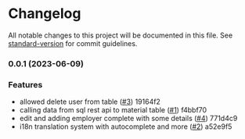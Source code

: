 # Changelog

All notable changes to this project will be documented in this file. See [standard-version](https://github.com/conventional-changelog/standard-version) for commit guidelines.

### 0.0.1 (2023-06-09)


### Features

* allowed delete user from table ([#3](undefined/undefined/undefined/issues/3)) 19164f2
* calling data from sql rest api to material table ([#1](undefined/undefined/undefined/issues/1)) f4bbf70
* edit and adding employer complete with some details ([#4](undefined/undefined/undefined/issues/4)) 771d4c9
* i18n translation system with autocomplete and more ([#2](undefined/undefined/undefined/issues/2)) a52e9f5
